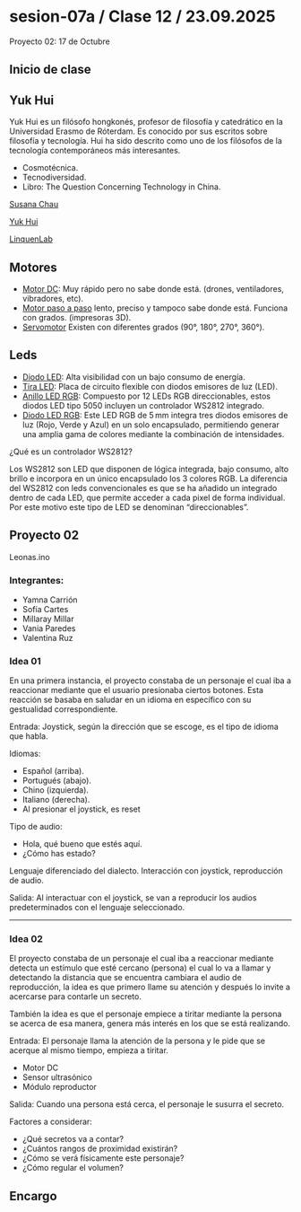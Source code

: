 # sesion-07a / Clase 12 / 23.09.2025

Proyecto 02:  17 de Octubre

## Inicio de clase 

## Yuk Hui

Yuk Hui es un filósofo hongkonés, profesor de filosofía y catedrático en la Universidad Erasmo de Róterdam. Es conocido por sus escritos sobre filosofía y tecnología. Hui ha sido descrito como uno de los filósofos de la tecnología contemporáneos más interesantes.

- Cosmotécnica.
- Tecnodiversidad.
- Libro: The Question Concerning Technology in China.

[Susana Chau](https://cl.linkedin.com/in/susana-chau)

[Yuk Hui](https://cajanegraeditora.com.ar/autores/?autor=hui-yuk)

[LinquenLab](https://liquenlab.cl/)

## Motores

- [Motor DC](https://afel.cl/collections/alta-velocidad): Muy rápido pero no sabe donde está. (drones, ventiladores, vibradores, etc).
- [Motor paso a paso](https://afel.cl/collections/paso-a-paso) lento, preciso y tampoco sabe donde está. Funciona con grados. (impresoras 3D).
- [Servomotor](https://afel.cl/collections/servomotores) Existen con diferentes grados (90°, 180°, 270°, 360°).

## Leds

- [Diodo LED](https://afel.cl/products/diodo-led-5mm-ultrabrillante-amarillo): Alta visibilidad con un bajo consumo de energía.
- [Tira LED](https://www.ledstudio.cl/cinta-led-studio-14-4wm-luz-calida-12v-ip20-5-metros/p?idsku=2613&gad_source=1&gad_campaignid=22832701091&gbraid=0AAAAAC3lBbVk3EcqAoN-CH64R4i0s6UVU&gclid=Cj0KCQjwrojHBhDdARIsAJdEJ_fHvfFZk9yQCcxefMnpzpdf753iTM_aG5BkuahinVsrTLfUK7_0E4waAkHYEALw_wcB): Placa de circuito flexible con diodos emisores de luz (LED).
- [Anillo LED RGB](https://afel.cl/products/anillo-led-rgb-neopixel-12-leds-ws2812): Compuesto por 12 LEDs RGB direccionables, estos diodos LED tipo 5050 incluyen un controlador WS2812 integrado.
- [Diodo LED RGB](https://afel.cl/products/diodo-led-rgb-5mm): Este LED RGB de 5 mm integra tres diodos emisores de luz (Rojo, Verde y Azul) en un solo encapsulado, permitiendo generar una amplia gama de colores mediante la combinación de intensidades.

¿Qué es un controlador WS2812?

Los WS2812 son LED que disponen de lógica integrada, bajo consumo, alto brillo e incorpora en un único encapsulado los 3 colores RGB. La diferencia del WS2812 con leds convencionales es que se ha añadido un integrado dentro de cada LED, que permite acceder a cada pixel de forma individual. Por este motivo este tipo de LED se denominan “direccionables”.

## Proyecto 02

Leonas.ino

### Integrantes:

- Yamna Carrión
- Sofía Cartes
- Millaray Millar
- Vania Paredes
- Valentina Ruz

### Idea 01

En una primera instancia, el proyecto constaba de un personaje el cual iba a reaccionar mediante que el usuario presionaba ciertos botones. Esta reacción se basaba en saludar en un idioma en específico con su gestualidad correspondiente. 

Entrada: Joystick, según la dirección que se escoge, es el tipo de idioma que habla.

Idiomas:
- Español (arriba).
- Portugués (abajo).
- Chino (izquierda).
- Italiano (derecha).
- Al presionar el joystick, es reset

Tipo de audio:
- Hola, qué bueno que estés aquí.
- ¿Cómo has estado?

Lenguaje diferenciado del dialecto.
Interacción con joystick, reproducción de audio.

Salida: Al interactuar con el joystick, se van a reproducir los audios predeterminados con el lenguaje seleccionado.

--------

### Idea 02

El proyecto constaba de un personaje el cual iba a reaccionar mediante detecta un estímulo que esté cercano (persona) el cual lo va a llamar y detectando la distancia que se encuentra cambiara el audio de reproducción, la idea es que primero llame su atención y después lo invite a acercarse para contarle un secreto. 

También la idea es que el personaje empiece a tiritar mediante la persona se acerca de esa manera, genera más interés en los que se está realizando. 

Entrada: El personaje llama la atención de la persona y le pide que se acerque al mismo tiempo, empieza a tiritar.

- Motor DC
- Sensor ultrasónico
- Módulo reproductor 

Salida: Cuando una persona está cerca, el personaje le susurra el secreto.

Factores a considerar:
- ¿Qué secretos va a contar?
- ¿Cuántos rangos de proximidad existirán?
- ¿Cómo se verá físicamente este personaje?
- ¿Cómo regular el volumen?

## Encargo


